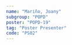 ```yaml
---
name: "Mariño, Joany"
subgroup: "POPD"
poster: "POPD-19"
tag: "Poster Presenter"
code: "PS02"
---
```

